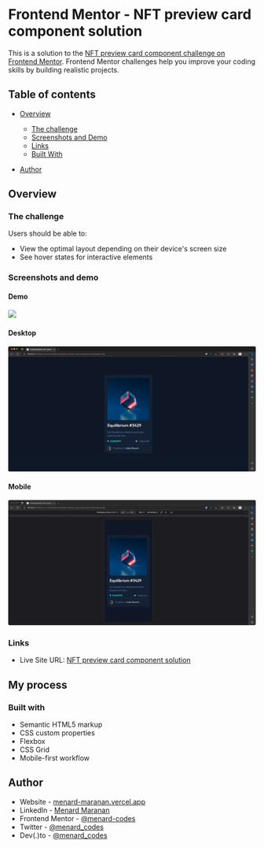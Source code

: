 # Frontend Mentor - NFT preview card component solution

This is a solution to the [NFT preview card component challenge on Frontend Mentor](https://www.frontendmentor.io/challenges/nft-preview-card-component-SbdUL_w0U). Frontend Mentor challenges help you improve your coding skills by building realistic projects.

## Table of contents

- [Overview](#overview)

  - [The challenge](#the-challenge)
  - [Screenshots and Demo](#screenshots-and-demo)
  - [Links](#links)
  - [Built With](#built-with)

- [Author](#author)

## Overview

### The challenge

Users should be able to:

- View the optimal layout depending on their device's screen size
- See hover states for interactive elements

### Screenshots and demo

#### Demo

<div style="max-width: 720px;">
  <img src="./ReadMeAssets/Demo-active-state.gif" />
</div>

#### Desktop

![Desktop Screenshot](./ReadMeAssets/DesktopSS.JPG)

#### Mobile

![Mobile Screenshot](./ReadMeAssets/MobileSS.JPG)

### Links

- Live Site URL: [NFT preview card component solution](https://nft-preview-card-component-solution-kappa.vercel.app/)

## My process

### Built with

- Semantic HTML5 markup
- CSS custom properties
- Flexbox
- CSS Grid
- Mobile-first workflow

## Author

- Website - [menard-maranan.vercel.app](https://menard-maranan.vercel.app)
- LinkedIn - [Menard Maranan](https://www.linkedin.com/in/menard-maranan/)
- Frontend Mentor - [@menard-codes](https://www.frontendmentor.io/profile/menard-codes)
- Twitter - [@menard_codes](https://twitter.com/menard_codes)
- Dev(.)to - [@menard_codes](https://dev.to/menard_codes)
